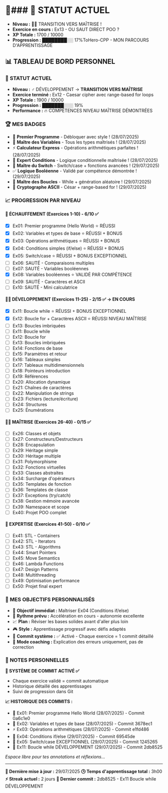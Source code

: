 # 🚀### 🎯 **STATUT ACTUEL**
- **Niveau :** 🤸‍♂️ TRANSITION VERS MAÎTRISE !
- **Exercice en cours :** Ex13 - OU SAUT DIRECT POO ?
- **XP Totale :** 1700 / 10000
- **Progression :** ████████░░ 17%ToHero-CPP - MON PARCOURS D'APPRENTISSAGE

## 📊 **TABLEAU DE BORD PERSONNEL**

### 🎯 **STATUT ACTUEL**
- **Niveau :** ️‍♂️ DÉVELOPPEMENT → **TRANSITION VERS MAÎTRISE**
- **Exercice terminé :** Ex12 - Caesar cipher avec range-based for loops
- **XP Totale :** 1900 / 10000
- **Progression :** ███████░░░ 19%
- **Performance :** 🔥 COMPÉTENCES NIVEAU MAÎTRISE DÉMONTRÉES

### 🏆 **MES BADGES**
- 👋 **Premier Programme** - Débloquer avec style ! (28/07/2025)
- 🔢 **Maître des Variables** - Tous les types maîtrisés ! (28/07/2025)
- ⚡ **Calculateur Express** - Opérations arithmétiques parfaites ! (28/07/2025)
- 🎯 **Expert Conditions** - Logique conditionnelle maîtrisée ! (28/07/2025)
- 🔀 **Maître du Switch** - Switch/case + fonctions avancées ! (29/07/2025)
- ✅ **Logique Booléenne** - Validé par compétence démontrée ! (29/07/2025)
- 🔄 **Maître des Boucles** - While + génération aléatoire ! (29/07/2025)
- 🔐 **Cryptographe ASCII** - César + range-based for ! (29/07/2025)

### 📈 **PROGRESSION PAR NIVEAU**

#### 🌱 **ÉCHAUFFEMENT (Exercices 1-10)** - 6/10 ✅
- [x] Ex01: Premier programme (Hello World) ⭐ RÉUSSI
- [x] Ex02: Variables et types de base ⭐ RÉUSSI + BONUS
- [x] Ex03: Opérations arithmétiques ⭐ RÉUSSI + BONUS
- [x] Ex04: Conditions simples (if/else) ⭐ RÉUSSI + BONUS
- [x] Ex05: Switch/case ⭐ RÉUSSI + BONUS EXCEPTIONNEL
- [ ] Ex06: SAUTÉ - Comparaisons multiples
- [ ] Ex07: SAUTÉ - Variables booléennes  
- [x] Ex08: Variables booléennes ⭐ VALIDÉ PAR COMPÉTENCE
- [ ] Ex09: SAUTÉ - Caractères et ASCII
- [ ] Ex10: SAUTÉ - Mini calculatrice

#### 🏋️‍♂️ **DÉVELOPPEMENT (Exercices 11-25)** - 2/15 ✅ → EN COURS
- [x] Ex11: Boucle while ⭐ RÉUSSI + BONUS EXCEPTIONNEL
- [x] Ex12: Boucle for + Caractères ASCII ⭐ RÉUSSI NIVEAU MAÎTRISE
- [ ] Ex13: Boucles imbriquées
- [ ] Ex11: Boucle while
- [ ] Ex12: Boucle for
- [ ] Ex13: Boucles imbriquées
- [ ] Ex14: Fonctions de base
- [ ] Ex15: Paramètres et retour
- [ ] Ex16: Tableaux simples
- [ ] Ex17: Tableaux multidimensionnels
- [ ] Ex18: Pointeurs introduction
- [ ] Ex19: Références
- [ ] Ex20: Allocation dynamique
- [ ] Ex21: Chaînes de caractères
- [ ] Ex22: Manipulation de strings
- [ ] Ex23: Fichiers (lecture/écriture)
- [ ] Ex24: Structures
- [ ] Ex25: Énumérations

#### 🤸‍♂️ **MAÎTRISE (Exercices 26-40)** - 0/15 ✅
- [ ] Ex26: Classes et objets
- [ ] Ex27: Constructeurs/Destructeurs
- [ ] Ex28: Encapsulation
- [ ] Ex29: Héritage simple
- [ ] Ex30: Héritage multiple
- [ ] Ex31: Polymorphisme
- [ ] Ex32: Fonctions virtuelles
- [ ] Ex33: Classes abstraites
- [ ] Ex34: Surcharge d'opérateurs
- [ ] Ex35: Templates de fonction
- [ ] Ex36: Templates de classe
- [ ] Ex37: Exceptions (try/catch)
- [ ] Ex38: Gestion mémoire avancée
- [ ] Ex39: Namespace et scope
- [ ] Ex40: Projet POO complet

#### 🥋 **EXPERTISE (Exercices 41-50)** - 0/10 ✅
- [ ] Ex41: STL - Containers
- [ ] Ex42: STL - Iterators
- [ ] Ex43: STL - Algorithms
- [ ] Ex44: Smart Pointers
- [ ] Ex45: Move Semantics
- [ ] Ex46: Lambda Functions
- [ ] Ex47: Design Patterns
- [ ] Ex48: Multithreading
- [ ] Ex49: Optimisation performance
- [ ] Ex50: Projet final expert

### 🎯 **MES OBJECTIFS PERSONNALISÉS**
- 🎯 **Objectif immédiat :** Maîtriser Ex04 (Conditions if/else)
- 🚀 **Rythme prévu :** Accélération en cours - autonomie excellente
- 📈 **Plan :** Réviser les bases solides avant d'aller plus loin
- 🎮 **Style :** Apprentissage progressif avec défis adaptés
- 📝 **Commit système :** ✅ Activé - Chaque exercice = 1 commit détaillé
- 🔧 **Mode coaching :** Explication des erreurs uniquement, pas de correction

### 📝 **NOTES PERSONNELLES**
**🔄 SYSTÈME DE COMMIT ACTIVÉ ✅**
- Chaque exercice validé = commit automatique
- Historique détaillé des apprentissages
- Suivi de progression dans Git

**📈 HISTORIQUE DES COMMITS :**
- 🎯 Ex01: Premier programme Hello World (28/07/2025) - Commit 0a6c1e0
- 🔢 Ex02: Variables et types de base (28/07/2025) - Commit 3678ec1
- ⚡ Ex03: Opérations arithmétiques (28/07/2025) - Commit e1fd486
- 🎯 Ex04: Conditions if/else (29/07/2025) - Commit 69545de
- 🔀 Ex05: Switch/case EXCEPTIONNEL (29/07/2025) - Commit 1245265
- 🔄 Ex11: Boucle while DÉVELOPPEMENT (29/07/2025) - Commit 2db8525

*Espace libre pour tes annotations et réflexions...*

---
**📅 Dernière mise à jour :** 29/07/2025
**🕒 Temps d'apprentissage total :** 3h00
**⚡ Streak actuel :** 2 jours
**🔄 Dernier commit :** 2db8525 - Ex11 Boucle while DÉVELOPPEMENT
